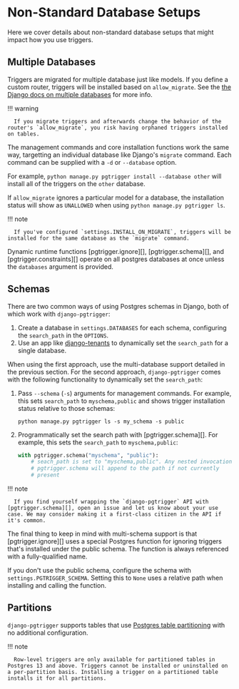 # Non-Standard Database Setups

Here we cover details about non-standard database setups that might impact how you use triggers.

## Multiple Databases

Triggers are migrated for multiple database just like models. If you define a custom router, triggers will be installed based on `allow_migrate`. See the [the Django docs on multiple databases](https://docs.djangoproject.com/en/4.1/topics/db/multi-db/) for more info.

!!! warning

      If you migrate triggers and afterwards change the behavior of the router's `allow_migrate`, you risk having orphaned triggers installed on tables.

The management commands and core installation functions work the same way, targetting an individual database like Django's `migrate` command. Each command can be supplied with a `-d` or `--database` option.

For example, `python manage.py pgtrigger install --database other` will install all of the triggers on the `other` database.

If `allow_migrate` ignores a particular model for a database, the installation status will show as `UNALLOWED` when using `python manage.py pgtrigger ls`.

!!! note

      If you've configured `settings.INSTALL_ON_MIGRATE`, triggers will be installed for the same database as the `migrate` command.

Dynamic runtime functions [pgtrigger.ignore][], [pgtrigger.schema][], and [pgtrigger.constraints][] operate on all postgres databases at once unless the `databases` argument is provided.

## Schemas

There are two common ways of using Postgres schemas in Django, both of which work with `django-pgtrigger`:

1. Create a database in `settings.DATABASES` for each schema, configuring the `search_path` in the `OPTIONS`.
2. Use an app like [django-tenants](https://github.com/django-tenants/django-tenants) to dynamically set the `search_path` for a single database.

When using the first approach, use the multi-database support detailed in the previous section. For the second approach, `django-pgtrigger` comes with the following functionality to dynamically set the `search_path`:

1. Pass `--schema` (`-s`) arguments for management commands. For example, this sets `search_path` to `myschema,public` and shows trigger installation status relative to those schemas:

      ```
      python manage.py pgtrigger ls -s my_schema -s public
      ```

2. Programmatically set the search path with [pgtrigger.schema][]. For example, this sets the `search_path` to `myschema,public`:

     ```python
     with pgtrigger.schema("myschema", "public"):
         # seach_path is set to "myschema,public". Any nested invocations of
         # pgtrigger.schema will append to the path if not currently
         # present
     ```

!!! note

      If you find yourself wrapping the `django-pgtrigger` API with [pgtrigger.schema][], open an issue and let us know about your use case. We may consider making it a first-class citizen in the API if it's common.

The final thing to keep in mind with multi-schema support is that [pgtrigger.ignore][] uses a special Postgres function for ignoring triggers that's installed under the public schema. The function is always referenced with a fully-qualified name.

If you don't use the public schema, configure the schema with `settings.PGTRIGGER_SCHEMA`. Setting this to `None` uses a relative path when installing and calling the function.

## Partitions

`django-pgtrigger` supports tables that use [Postgres table partitioning](https://www.postgresql.org/docs/current/ddl-partitioning.html) with no additional configuration.

!!! note

      Row-level triggers are only available for partitioned tables in Postgres 13 and above. Triggers cannot be installed or uninstalled on a per-partition basis. Installing a trigger on a partitioned table installs it for all partitions.